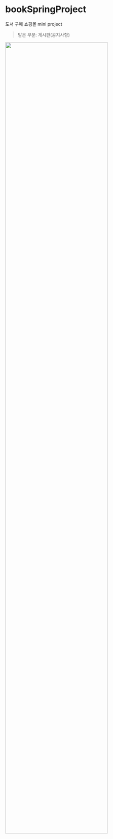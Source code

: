 # bookSpringProject
도서 구매 쇼핑몰 mini project
> 맡은 부분: 게시판(공지사항)
<img width="80%" src="https://user-images.githubusercontent.com/96942871/156165883-8cd71b39-c96d-4094-9120-9ff45af0c88a.gif"/>
